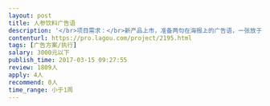 ```yaml
---                
layout: post       
title: 人参饮料广告语           
description: '</br>项目需求：</br>新产品上市，准备两句在海报上的广告语，一张放于药店，一张张贴于电梯间。</br>主要功能：补气（但是广告语里不能用功效词）</br>'     
contenturl: https://pro.lagou.com/project/2195.html      
tags: [广告方案/执行]            
salary: 3000元以下          
publish_time: 2017-03-15 09:27:55         
review: 1809人                   
apply: 4人                   
recommend: 0人                   
time_range: 小于1周              
---                 
```


